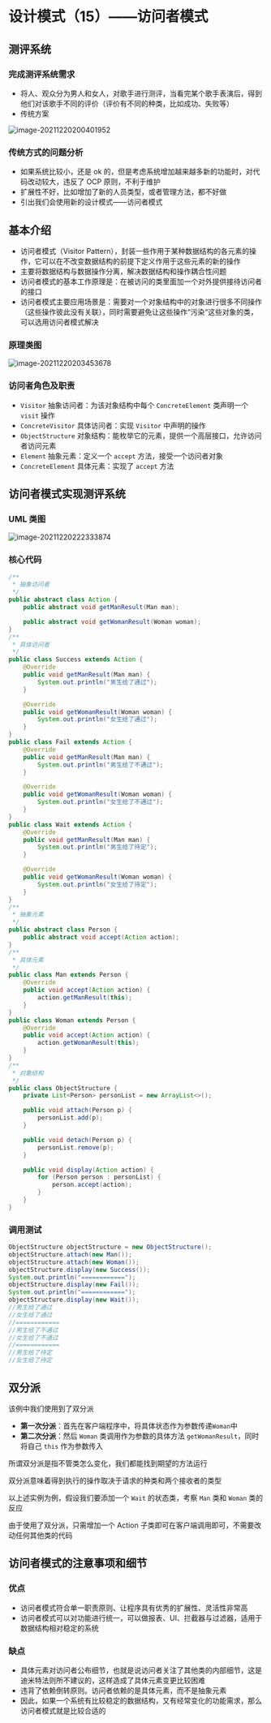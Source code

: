 # 设计模式（15）——访问者模式

## 测评系统

### 完成测评系统需求

- 将人、观众分为男人和女人，对歌手进行测评，当看完某个歌手表演后，得到他们对该歌手不同的评价（评价有不同的种类，比如成功、失败等）
- 传统方案

![image-20211220200401952](http://public.file.lvshuhuai.cn/images\waOumTKJMUqhnl4.png)

### 传统方式的问题分析

- 如果系统比较小，还是 ok 的，但是考虑系统增加越来越多新的功能时，对代码改动较大，违反了 OCP 原则，不利于维护 
- 扩展性不好，比如增加了新的人员类型，或者管理方法，都不好做
- 引出我们会使用新的设计模式——访问者模式

## 基本介绍

- 访问者模式（Visitor Pattern），封装一些作用于某种数据结构的各元素的操作，它可以在不改变数据结构的前提下定义作用于这些元素的新的操作
- 主要将数据结构与数据操作分离，解决数据结构和操作耦合性问题
- 访问者模式的基本工作原理是：在被访问的类里面加一个对外提供接待访问者的接口
- 访问者模式主要应用场景是：需要对一个对象结构中的对象进行很多不同操作（这些操作彼此没有关联），同时需要避免让这些操作“污染“这些对象的类，可以选用访问者模式解决

### 原理类图

![image-20211220203453678](http://public.file.lvshuhuai.cn/images\nfv3IxPO9et7wAB.png)

### 访问者角色及职责

- `Visitor` 抽象访问者：为该对象结构中每个 `ConcreteElement` 类声明一个 `visit` 操作
- `ConcreteVisitor` 具体访问者：实现 `Visitor` 中声明的操作
- `ObjectStructure` 对象结构：能枚举它的元素，提供一个高层接口，允许访问者访问元素
- `Element` 抽象元素：定义一个 `accept` 方法，接受一个访问者对象
- `ConcreteElement` 具体元素：实现了 `accept` 方法

## 访问者模式实现测评系统

### UML 类图

![image-20211220222333874](http://public.file.lvshuhuai.cn/images\85XEZFvfdqOSGsn.png)

### 核心代码

```java
/**
 * 抽象访问者
 */
public abstract class Action {
    public abstract void getManResult(Man man);

    public abstract void getWomanResult(Woman woman);
}
/**
 * 具体访问者
 */
public class Success extends Action {
    @Override
    public void getManResult(Man man) {
        System.out.println("男生给了通过");
    }

    @Override
    public void getWomanResult(Woman woman) {
        System.out.println("女生给了通过");
    }
}
public class Fail extends Action {
    @Override
    public void getManResult(Man man) {
        System.out.println("男生给了不通过");
    }

    @Override
    public void getWomanResult(Woman woman) {
        System.out.println("女生给了不通过");
    }
}
public class Wait extends Action {
    @Override
    public void getManResult(Man man) {
        System.out.println("男生给了待定");
    }

    @Override
    public void getWomanResult(Woman woman) {
        System.out.println("女生给了待定");
    }
}
/**
 * 抽象元素
 */
public abstract class Person {
    public abstract void accept(Action action);
}
/**
 * 具体元素
 */
public class Man extends Person {
    @Override
    public void accept(Action action) {
        action.getManResult(this);
    }
}
public class Woman extends Person {
    @Override
    public void accept(Action action) {
        action.getWomanResult(this);
    }
}
/**
 * 对象结构
 */
public class ObjectStructure {
    private List<Person> personList = new ArrayList<>();

    public void attach(Person p) {
        personList.add(p);
    }

    public void detach(Person p) {
        personList.remove(p);
    }

    public void display(Action action) {
        for (Person person : personList) {
            person.accept(action);
        }
    }
}
```

### 调用测试

```java
ObjectStructure objectStructure = new ObjectStructure();
objectStructure.attach(new Man());
objectStructure.attach(new Woman());
objectStructure.display(new Success());
System.out.println("============");
objectStructure.display(new Fail());
System.out.println("============");
objectStructure.display(new Wait());
//男生给了通过
//女生给了通过
//============
//男生给了不通过
//女生给了不通过
//============
//男生给了待定
//女生给了待定
```

## 双分派

该例中我们使用到了双分派

- **第一次分派**：首先在客户端程序中，将具体状态作为参数传递`Woman`中
- **第二次分派**：然后 `Woman` 类调用作为参数的具体方法 `getWomanResult`，同时将自己 `this` 作为参数传入

所谓双分派是指不管类怎么变化，我们都能找到期望的方法运行

双分派意味着得到执行的操作取决于请求的种类和两个接收者的类型

以上述实例为例，假设我们要添加一个 `Wait` 的状态类，考察 `Man` 类和 `Woman` 类的反应

由于使用了双分派，只需增加一个 Action 子类即可在客户端调用即可，不需要改动任何其他类的代码

## 访问者模式的注意事项和细节

### 优点

- 访问者模式符合单一职责原则、让程序具有优秀的扩展性、灵活性非常高
- 访问者模式可以对功能进行统一，可以做报表、UI、拦截器与过滤器，适用于数据结构相对稳定的系统

### 缺点

- 具体元素对访问者公布细节，也就是说访问者关注了其他类的内部细节，这是迪米特法则所不建议的，这样造成了具体元素变更比较困难
- 违背了依赖倒转原则。访问者依赖的是具体元素，而不是抽象元素
- 因此，如果一个系统有比较稳定的数据结构，又有经常变化的功能需求，那么访问者模式就是比较合适的